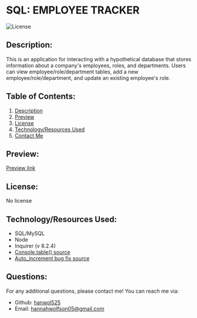 # SQL: EMPLOYEE TRACKER
  ![License](https://img.shields.io/static/v1.svg?label=License&message=No%20license&color=blue)
## Description:
  <span id="description">This is an application for interacting with a hypothetical database that stores information about a company's employees, roles, and departments. Users can view employee/role/department tables, add a new employee/role/department, and update an existing employee's role.</span>
  
## Table of Contents:
  <ol>
    <li><a href="#description">Description</a>
    <li><a href="#preview">Preview</a>
    <li><a href="#license">License</a>
    <li><a href="#techused">Technology/Resources Used</a>
    <li><a href="#contact">Contact Me</a>
  </ol>

## <span id="preview">Preview:</span>
  <a href="#">Preview link</a>

## <span id="license">License:</span>
  No license

## <span id="techused">Technology/Resources Used:</span>
  - SQL/MySQL
  - Node
  - Inquirer (v 8.2.4)
  - <a href="https://stackoverflow.com/questions/67375496/node-js-sql-output">Console.table() source</a>
  - <a href="https://stackoverflow.com/questions/25865104/field-id-doesnt-have-a-default-value">Auto_increment bug fix source</a>
  
## <span id="contact">Questions:</span>
  For any additional questions, please contact me! You can reach me via:
  <ul>
    <li> Github: <a href="https://github.com/hanwol525">hanwol525</a>
    <li> Email: <a href="mailto:hannahwolfson05@gmail.com">hannahwolfson05@gmail.com</a>
  </ul>
